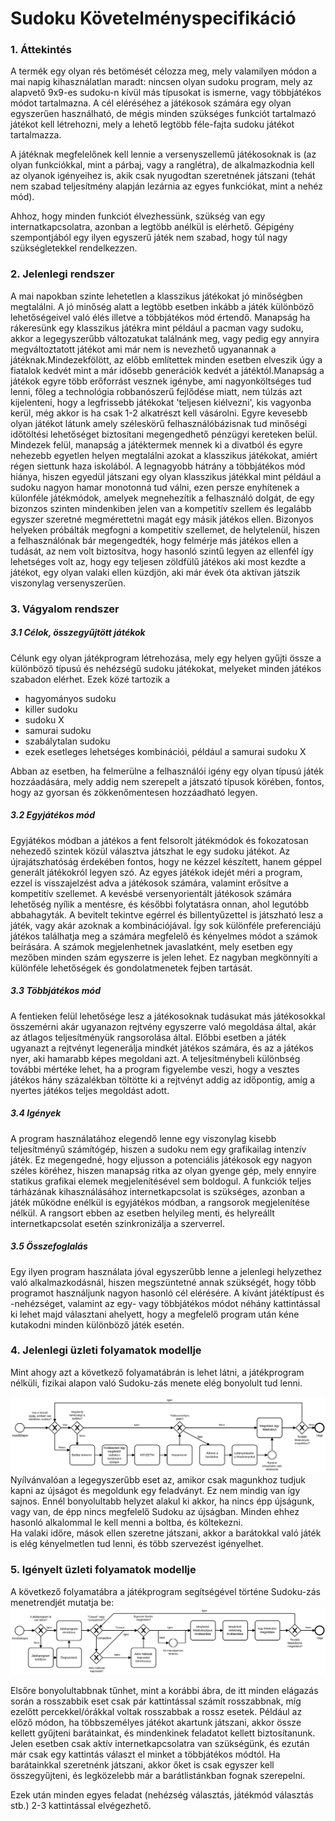Sudoku Követelményspecifikáció
==========================================

### 1. Áttekintés
A termék egy olyan rés betömését célozza meg, mely valamilyen módon a mai napig kihasználatlan maradt: nincsen olyan sudoku program, mely az alapvető 9x9-es sudoku-n kívül más típusokat is ismerne, vagy többjátékos módot tartalmazna. A cél eléréséhez a játékosok számára egy olyan egyszerűen használható, de mégis minden szükséges funkciót tartalmazó játékot kell létrehozni, mely a lehető legtöbb féle-fajta sudoku játékot tartalmazza.

A játéknak megfelelőnek kell lennie a versenyszellemű játékosoknak is (az olyan funkciókkal, mint a párbaj, vagy a ranglétra), de alkalmazkodnia kell az olyanok igényeihez is, akik csak nyugodtan szeretnének játszani (tehát nem szabad teljesítmény alapján lezárnia az egyes funkciókat, mint a nehéz mód).

Ahhoz, hogy minden funkciót élvezhessünk, szükség van egy internatkapcsolatra, azonban a legtöbb anélkül is elérhető. Gépigény szempontjából egy ilyen egyszerű játék nem szabad, hogy túl nagy szükségletekkel rendelkezzen.
 
### 2. Jelenlegi rendszer
A mai napokban szinte lehetetlen a klasszikus játékokat jó minőségben megtalálni.
A jó minőség alatt a legtöbb esetben inkább a játék különböző lehetőségeivel való
élés illetve a többjátékos mód értendő. Manapság ha rákeresünk egy klasszikus
játékra mint például a pacman vagy sudoku, akkor a legegyszerűbb változatukat
találnánk meg, vagy pedig egy annyira megváltoztatott játékot ami már nem is 
nevezhető  ugyanannak a játéknak.Mindezekfölött, az előbb említettek minden esetben
elveszik  úgy a fiatalok kedvét mint a már idősebb generációk kedvét a játéktól.Manapság
a játékok   egyre több erőforrást vesznek igénybe, ami nagyonköltséges tud lenni, főleg
a technológia   robbanószerű fejlődése miatt, nem túlzás azt kijelenteni, hogy a legfrissebb 
játékokat   'teljesen kiélvezni', kis vagyonba kerül, még akkor is ha csak 1-2 alkatrészt
kell vásárolni. Egyre kevesebb olyan játékot látunk amely széleskörű felhasználóbázisnak
tud minőségi  időtöltési lehetőséget biztosítani megengedhető pénzügyi kereteken belül.
Mindezek felül,  manapság a játéktermek mennek ki a divatból és egyre nehezebb egyetlen
helyen megtalálni  azokat a klasszikus játékokat, amiért régen siettunk haza iskolából.
A legnagyobb hátrány a többjátékos mód hiánya, hiszen egyedül játszani egy olyan klasszikus játékkal mint például a sudoku nagyon hamar monotonná tud válni, ezen persze enyhítenek a külonféle játékmódok, amelyek megnehezítik a felhasználó dolgát, de egy bizonzos szinten mindenkiben jelen van a kompetitív szellem és legalább egyszer szeretné megmérettetni magát egy másik játékos ellen. Bizonyos helyeken próbálták megfogni a kompetitív szellemet, de helytelenül, hiszen a felhasználónak bár megengedték, hogy felmérje más játékos ellen a tudását, az nem volt biztosítva, hogy hasonló szintű legyen az ellenfél így lehetséges volt az, hogy egy teljesen zöldfülű játékos aki most kezdte a játékot, egy olyan valaki ellen küzdjön, aki már évek óta aktívan játszik viszonylag versenyszerűen. 
### 3. Vágyalom rendszer
##### 3.1 Célok, összegyűjtött játékok
Célunk egy olyan játékprogram létrehozása, mely egy helyen gyűjti össze a különböző típusú és nehézségű sudoku játékokat, melyeket minden játékos szabadon elérhet. Ezek közé tartozik a
- hagyományos sudoku
- killer sudoku
- sudoku X
- samurai sudoku
- szabálytalan sudoku
- ezek esetleges lehetséges kombinációi, például a samurai sudoku X

Abban az esetben, ha felmerülne a felhasználói igény egy olyan típusú játék hozzáadására, mely addig nem szerepelt a játszató típusok körében, fontos, hogy az gyorsan és zökkenőmentesen hozzáadható legyen.
##### 3.2 Egyjátékos mód
Egyjátékos módban a játékos a fent felsorolt játékmódok és fokozatosan nehezedő szintek közül választva játszhat le egy sudoku játékot. Az újrajátszhatóság érdekében fontos, hogy ne kézzel készített, hanem géppel generált játékokról legyen szó.
Az egyes játékok idejét méri a program, ezzel is visszajelzést adva a játékosok számára, valamint erősítve a kompetitív szellemet. A kevésbé versenyorientált játékosok számára lehetőség nyílik a mentésre, és későbbi folytatásra onnan, ahol legutóbb abbahagyták.
A bevitelt tekintve egérrel és billentyűzettel is játszható lesz a játék, vagy akár azoknak a kombinációjával. Így sok különféle preferenciájú játékos találhatja meg a számára megfelelő és kényelmes módot a számok beírására.
A számok megjelenhetnek javaslatként, mely esetben egy mezőben minden szám egyszerre is jelen lehet. Ez nagyban megkönnyíti a különféle lehetőségek és gondolatmenetek fejben tartását.
##### 3.3 Többjátékos mód
A fentieken felül lehetősége lesz a játékosoknak tudásukat más játékosokkal összemérni akár ugyanazon rejtvény egyszerre való megoldása által, akár az átlagos teljesítményük rangsorolása által.
Előbbi esetben a játék ugyanazt a rejtvényt legenerálja mindkét játékos számára, és az a játékos nyer, aki hamarabb képes megoldani azt. A teljesítménybeli különbség további mértéke lehet, ha a program figyelembe veszi, hogy a vesztes játékos hány százalékban töltötte ki a rejtvényt addig az időpontig, amíg a nyertes játékos teljes megoldást adott.
##### 3.4 Igények
A program használatához elegendő lenne egy viszonylag kisebb teljesítményű számítógép, hiszen a sudoku nem egy grafikailag intenzív játék. Ez megengedné, hogy eljusson a potenciális játékosok egy nagyon széles köréhez, hiszen manapság ritka az olyan gyenge gép, mely ennyire statikus grafikai elemek megjelenítésével sem boldogul.
A funkciók teljes tárházának kihasználásához internetkapcsolat is szükséges, azonban a játék működne enélkül is egyjátékos módban, a rangsorok megjelenítése nélkül. A rangsort ebben az esetben helyileg menti, és helyreállt internetkapcsolat esetén szinkronizálja a szerverrel.
##### 3.5 Összefoglalás
Egy ilyen program használata jóval egyszerűbb lenne a jelenlegi helyzethez való alkalmazkodásnál, hiszen megszüntetné annak szükségét, hogy több programot használjunk nagyon hasonló cél elérésére.
A kívánt játéktípust és -nehézséget, valamint az egy- vagy többjátékos módot néhány kattintással ki lehet majd választani ahelyett, hogy a megfelelő program után kéne kutakodni minden különböző játék esetén.

### 4. Jelenlegi üzleti folyamatok modellje
Mint ahogy azt a következő folyamatábrán is lehet látni, a játékprogram nélküli, fizikai alapon való Sudoku-zás menete elég bonyolult tud lenni.

![Jelenlegi üzleti folyamatok modellje](./resource/kovspec_jelenlegi_uzleti.svg)
Nyílvánvalóan a legegyszerűbb eset az, amikor csak magunkhoz tudjuk kapni az újságot és megoldunk egy feladványt.
Ez nem mindig van így sajnos. Ennél bonyolultabb helyzet alakul ki akkor, ha nincs épp újságunk, vagy van, de épp nincs megfelelő Sudoku az újságban. Minden ehhez hasonló alkalommal le kell menni a boltba, és költekezni.   
Ha valaki időre, mások ellen szeretne játszani, akkor a  barátokkal való játék is elég kényelmetlen tud lenni, és több szervezést igényelhet.
### 5. Igényelt üzleti folyamatok modellje
A következő folyamatábra a játékprogram segítségével történe Sudoku-zás menetrendjét mutatja be:
![Igényelt üzleti folyamatok modellje](./resource/kovspec_igenyelt_uzleti.svg)

Elsőre bonyolultabbnak tűnhet, mint a korábbi ábra, de itt minden elágazás során a rosszabbik eset csak pár kattintással számít rosszabbnak, míg ezelőtt percekkel/órákkal voltak rosszabbak a rossz esetek. Például az előző módon, ha többszemélyes játékot akartunk játszani, akkor össze kellett gyűjteni barátainkat, és mindenkinek feladatot kellett biztosítanunk.
Jelen esetben csak aktív internetkapcsolatra van szükségünk, és ezután már csak egy kattintás választ el minket a többjátékos módtól. Ha barátainkkal szeretnénk játszani, akkor őket is csak egyszer kell összegyűjteni, és legközelebb már a barátlistánkban fognak szerepelni.
   
   Ezek után minden egyes feladat (nehézség választás, játékmód választás stb.) 2-3 kattintással elvégezhető.